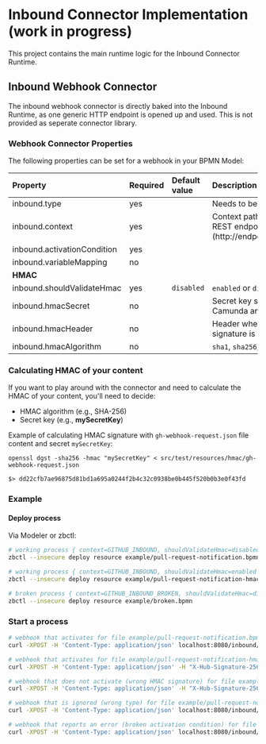 # Inbound Connector Implementation (work in progress)

This project contains the main runtime logic for the Inbound Connector Runtime.

## Inbound Webhook Connector

The inbound webhook connector is directly baked into the Inbound Runtime, as one generic
HTTP endpoint is opened up and used. This is not provided as seperate connector library.


### Webhook Connector Properties

The following properties can be set for a webhook in your BPMN Model:

| Property | Required | Default value | Description |
| :- | :- | :- | :- |
| inbound.type | yes | | Needs to be set to `webhook` |
| inbound.context | yes |  | Context path used on Webhook REST endpoint (http://endpoint/inbound/`context`/) |
| inbound.activationCondition | yes | |
| inbound.variableMapping | no | |
| **HMAC** |
| inbound.shouldValidateHmac | yes | `disabled` | `enabled` or `disabled` |
| inbound.hmacSecret | no |  | Secret key shared between Camunda and webhook caller
| inbound.hmacHeader | no | | Header where the actual HMAC signature is stored
| inbound.hmacAlgorithm | no | | `sha1`, `sha256`, or `sha512` |


### Calculating HMAC of your content

If you want to play around with the connector and need to calculate the HMAC of your content,
you'll need to decide:

- HMAC algorithm (e.g., SHA-256)
- Secret key (e.g., __mySecretKey__)

Example of calculating HMAC signature with `gh-webhook-request.json` file content and secret `mySecretKey`:

```
openssl dgst -sha256 -hmac "mySecretKey" < src/test/resources/hmac/gh-webhook-request.json
```

```
$> dd22cfb7ae96875d81bd1a695a0244f2b4c32c0938be0b445f520b0b3e0f43fd
```



### Example

#### Deploy process

Via Modeler or zbctl:

```bash
# working process { context=GITHUB_INBOUND, shouldValidateHmac=disabled }
zbctl --insecure deploy resource example/pull-request-notification.bpmn

# working process { context=GITHUB_INBOUND, shouldValidateHmac=enabled }
zbctl --insecure deploy resource example/pull-request-notification-hmac-on.bpmn

# broken process { context=GITHUB_INBOUND_BROKEN, shouldValidateHmac=disabled }
zbctl --insecure deploy resource example/broken.bpmn
```

### Start a process


```bash
# webhook that activates for file example/pull-request-notification.bpmn
curl -XPOST -H 'Content-Type: application/json' localhost:8080/inbound/GITHUB_INBOUND  --data @example/webhook-payload-activates.json

# webhook that activates for file example/pull-request-notification-hmac-on.bpmn
curl -XPOST -H 'Content-Type: application/json' -H "X-Hub-Signature-256: sha256=98ae3cdd258e3f7e7334d7963c779237392d05d32e991a167f3943e9f8747de2" localhost:8080/inbound/GITHUB_INBOUND  --data @example/webhook-payload-activates-packed.json

# webhook that does not activate (wrong HMAC signature) for file example/pull-request-notification-hmac-on.bpmn
curl -XPOST -H 'Content-Type: application/json' -H "X-Hub-Signature-256: sha256=f93e172fb95efbc1406aee1140d6283f37a36b832cd4efc8b1e64114f29c86f3" localhost:8080/inbound/GITHUB_INBOUND  --data @example/webhook-payload-activates-packed.json

# webhook that is ignored (wrong type) for file example/pull-request-notification.bpmn
curl -XPOST -H 'Content-Type: application/json' localhost:8080/inbound/GITHUB_INBOUND  --data @example/webhook-payload-ignored.json

# webhook that reports an error (broken activation condition) for file example/broken.bpmn
curl -XPOST -H 'Content-Type: application/json' localhost:8080/inbound/GITHUB_INBOUND_BROKEN  --data @example/webhook-payload-ignored.json
```
